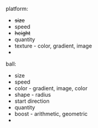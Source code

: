 platform:
* ~~size~~
* speed
* ~~height~~
* quantity
* texture - color, gradient, image
* 

ball:
* size
* speed
* color - gradient, image, color
* shape - radius
* start direction
* quantity
* boost - arithmetic, geometric
*